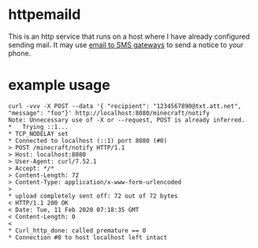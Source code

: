 # httpemaild

This is an http service that runs on a host where I have already configured sending mail.  It may use
[email to SMS gateways](https://en.wikipedia.org/wiki/SMS_API) to send a notice to your phone.

# example usage

```
curl -vvv -X POST --data '{ "recipient": "1234567890@txt.att.net", "message": "foo"}' http://localhost:8080/minecraft/notify
Note: Unnecessary use of -X or --request, POST is already inferred.
*   Trying ::1...
* TCP_NODELAY set
* Connected to localhost (::1) port 8080 (#0)
> POST /minecraft/notify HTTP/1.1
> Host: localhost:8080
> User-Agent: curl/7.52.1
> Accept: */*
> Content-Length: 72
> Content-Type: application/x-www-form-urlencoded
>
* upload completely sent off: 72 out of 72 bytes
< HTTP/1.1 200 OK
< Date: Tue, 11 Feb 2020 07:18:35 GMT
< Content-Length: 0
<
* Curl_http_done: called premature == 0
* Connection #0 to host localhost left intact
```
